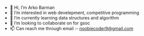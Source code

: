 - 👋 Hi, I’m Arko Barman
- 👀 I’m interested in web develepment, competitive programming
- 🌱 I’m currently learning data structures and algorithm
- 💞️ I’m looking to collaborate on for gsoc
- 📫 Can reach me through email :- noobiecoder9@gmail.com

<!---
don-arko/don-arko is a ✨ special ✨ repository because its `README.md` (this file) appears on your GitHub profile.
You can click the Preview link to take a look at your changes.
--->
